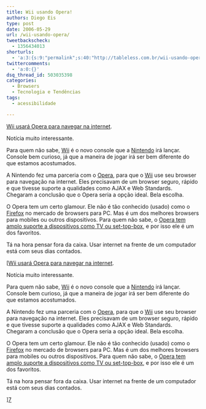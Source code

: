 ```yaml
---
title: Wii usando Opera!
authors: Diego Eis
type: post
date: 2006-05-29
url: /wii-usando-opera/
tweetbackscheck:
  - 1356434013
shorturls:
  - 'a:3:{s:9:"permalink";s:40:"http://tableless.com.br/wii-usando-opera";s:7:"tinyurl";s:26:"http://tinyurl.com/4yv5y3x";s:4:"isgd";s:19:"http://is.gd/N0kXh6";}'
twittercomments:
  - 'a:0:{}'
dsq_thread_id: 503035398
categories:
  - Browsers
  - Tecnologia e Tendências
tags:
  - acessibilidade

---
```

[Wii usará Opera para navegar na internet][1].

Notícia muito interessante.
  
Para quem não sabe, [Wii][2] é o novo console que a [Nintendo][3] irá lançar. Console bem curioso, já que a maneira de jogar irá ser bem diferente do que estamos acostumados.

A Nintendo fez uma parceria com o [Opera][4], para que o [Wii][5] use seu browser para navegação na internet. Eles precisavam de um browser seguro, rápido e que tivesse suporte a qualidades como AJAX e Web Standards. Chegaram a conclusão que o Opera seria a opção ideal. Bela escolha.
  
O Opera tem um certo glamour. Ele não é tão conhecido (usado) como o [Firefox][6] no mercado de browsers para PC. Mas é um dos melhores browsers para mobiles ou outros dispositivos. Para quem não sabe, o [Opera tem amplo suporte a dispositivos como TV ou set-top-box][7], e por isso ele é um dos favoritos.

Tá na hora pensar fora da caixa. Usar internet na frente de um computador está com seus dias contados.
  
[[Wii usará Opera para navegar na internet][1].

Notícia muito interessante.
  
Para quem não sabe, [Wii][2] é o novo console que a [Nintendo][3] irá lançar. Console bem curioso, já que a maneira de jogar irá ser bem diferente do que estamos acostumados.

A Nintendo fez uma parceria com o [Opera][4], para que o [Wii][5] use seu browser para navegação na internet. Eles precisavam de um browser seguro, rápido e que tivesse suporte a qualidades como AJAX e Web Standards. Chegaram a conclusão que o Opera seria a opção ideal. Bela escolha.
  
O Opera tem um certo glamour. Ele não é tão conhecido (usado) como o [Firefox][6] no mercado de browsers para PC. Mas é um dos melhores browsers para mobiles ou outros dispositivos. Para quem não sabe, o [Opera tem amplo suporte a dispositivos como TV ou set-top-box][7], e por isso ele é um dos favoritos.

Tá na hora pensar fora da caixa. Usar internet na frente de um computador está com seus dias contados.
  
][7]

 [1]: http://opera.com/pressreleases/en/2006/05/10/
 [2]: http://wii.nintendo.com/home.html
 [3]: http://nintendo.com/
 [4]: http://opera.com/
 [5]: http://wii.nintendo.com/
 [6]: http://getfirefox.com/
 [7]: http://opera.com/products/devices/